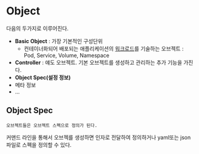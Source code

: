 # Object

다음의 두가지로 이루어진다.
- **Basic Object** : 가장 기본적인 구성단위
	- 컨테이너화되어 배포되는 애플리케이션의 [워크로드](Workload.md)를 기술하는 오브젝트 : Pod, Service, Volume, Namespace
- **Controller** : 얘도 오브젝트. 기본 오브젝트를 생성하고 관리하는 추가 기능을 가진다.
- **Object Spec(설정 정보)**
- 메타 정보
- ...

## Object Spec
	오브젝트들은 오브젝트 스펙으로 정의가 된다.

커맨드 라인을 통해서 오브젝를 생성하면 인자로 전달하여 정의하거나 yaml또는 json 파일로 스펙을 정의할 수 있다.